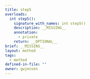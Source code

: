 ```yaml
---
title: step5
overloads:
  int step5():
    signature_with_names: int step5()
    description: __MISSING__
    annotation:
      - private
    return: __OPTIONAL__
brief: __MISSING__
layout: method
tags:
  - method
defined-in-file: ""
owner: gwjensen
---
```


